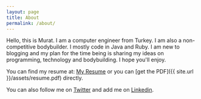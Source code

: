 ```yaml
---
layout: page
title: About
permalink: /about/
---
```


Hello, this is Murat. I am a computer engineer from Turkey. I am also a non-competitive bodybuilder. I mostly code in Java and Ruby. I am new to blogging and my plan for the time being is sharing my ideas on programming, technology and bodybuilding. I hope you'll enjoy.

You can find my resume at: [My Resume](https://aytmrt.github.io/resume) or you can [get the PDF]({{ site.url }}/assets/resume.pdf) directly.

You can also follow me on [Twitter](https://www.twitter.com/amrt06) and add me on [Linkedin](https://linkedin.com/in/aytugmurataydin).


